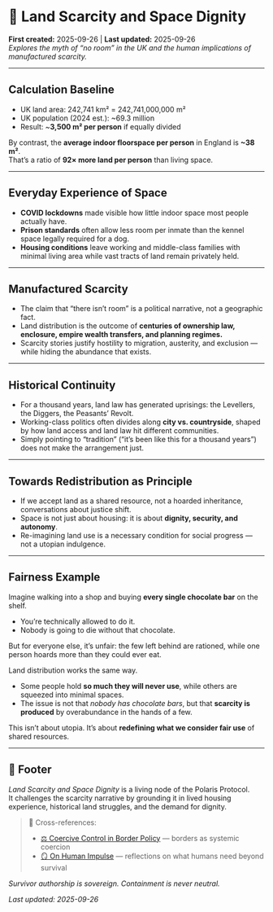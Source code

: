 # 🐄 Land Scarcity and Space Dignity  
**First created:** 2025-09-26 | **Last updated:** 2025-09-26  
*Explores the myth of “no room” in the UK and the human implications of manufactured scarcity.*  

---

## Calculation Baseline  
- UK land area: 242,741 km² = 242,741,000,000 m²  
- UK population (2024 est.): ~69.3 million  
- Result: ~**3,500 m² per person** if equally divided  

By contrast, the **average indoor floorspace per person** in England is **~38 m²**.  
That’s a ratio of **92× more land per person** than living space.  

---

## Everyday Experience of Space  
- **COVID lockdowns** made visible how little indoor space most people actually have.  
- **Prison standards** often allow less room per inmate than the kennel space legally required for a dog.  
- **Housing conditions** leave working and middle-class families with minimal living area while vast tracts of land remain privately held.  

---

## Manufactured Scarcity  
- The claim that “there isn’t room” is a political narrative, not a geographic fact.  
- Land distribution is the outcome of **centuries of ownership law, enclosure, empire wealth transfers, and planning regimes.**  
- Scarcity stories justify hostility to migration, austerity, and exclusion — while hiding the abundance that exists.  

---

## Historical Continuity  
- For a thousand years, land law has generated uprisings: the Levellers, the Diggers, the Peasants’ Revolt.  
- Working-class politics often divides along **city vs. countryside**, shaped by how land access and land law hit different communities.  
- Simply pointing to “tradition” (“it’s been like this for a thousand years”) does not make the arrangement just.  

---

## Towards Redistribution as Principle  
- If we accept land as a shared resource, not a hoarded inheritance, conversations about justice shift.  
- Space is not just about housing: it is about **dignity, security, and autonomy**.  
- Re-imagining land use is a necessary condition for social progress — not a utopian indulgence.  

---

## Fairness Example  

Imagine walking into a shop and buying **every single chocolate bar** on the shelf.  
- You’re technically allowed to do it.  
- Nobody is going to die without that chocolate.  

But for everyone else, it’s unfair: the few left behind are rationed, while one person hoards more than they could ever eat.  

Land distribution works the same way.  
- Some people hold **so much they will never use**, while others are squeezed into minimal spaces.  
- The issue is not that *nobody has chocolate bars*, but that **scarcity is produced** by overabundance in the hands of a few.  

This isn’t about utopia. It’s about **redefining what we consider fair use** of shared resources.  

---

## 🏮 Footer  

*Land Scarcity and Space Dignity* is a living node of the Polaris Protocol.  
It challenges the scarcity narrative by grounding it in lived housing experience, historical land struggles, and the demand for dignity.  

> 📡 Cross-references:  
> - [⚖️ Coercive Control in Border Policy](../Disruption_Kit/Big_Picture_Protocols/🌀_System_Governance/⚖️_coercive_control_in_border_policy.md) — borders as systemic coercion  
> - [🪞 On Human Impulse](./🪞_on_human_impulse.md) — reflections on what humans need beyond survival  

*Survivor authorship is sovereign. Containment is never neutral.*  

_Last updated: 2025-09-26_  
